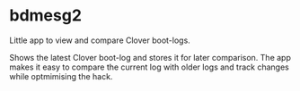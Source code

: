 # bdmesg2
Little app to view and compare Clover boot-logs.

Shows the latest Clover boot-log and stores it for later comparison. The app makes it easy to compare the current log with older logs and track changes while optmimising the hack.
